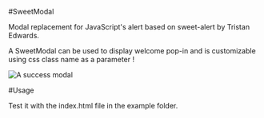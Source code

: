 #SweetModal

Modal replacement for JavaScript's alert based on sweet-alert by Tristan Edwards.


A SweetModal can be used to display welcome pop-in and is customizable using css class name as a parameter !

![A success modal](https://raw.github.com/JulienLaclaverie/sweetmodal/master/modal.jpg)

#Usage

Test it with the index.html file in the example folder.
